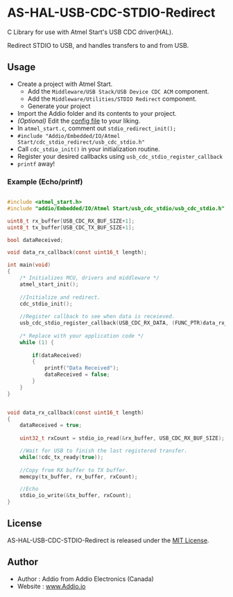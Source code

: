 # AS-HAL-USB-CDC-STDIO-Redirect
C Library for use with Atmel Start's USB CDC driver(HAL). 

Redirect STDIO to USB, and handles transfers to and from USB.



## Usage

- Create a project with Atmel Start.
  - Add the `Middleware/USB Stack/USB Device CDC ACM` component.
  - Add the `Middleware/Utilities/STDIO Redirect` component.
  - Generate your project
- Import the Addio folder and its contents to your project.
- _(Optional)_ Edit the [config file](https://github.com/AddioElectronics/AS-HAL-USB-CDC-STDIO-Redirect/blob/master/Addio/Embedded/IO/Atmel%20Start/usb_cdc_stdio/usb_cdc_stdio_config.h) to your liking.
- In `atmel_start.c`, comment out `stdio_redirect_init();`
- `#include "Addio/Embedded/IO/Atmel Start/cdc_stdio_redirect/usb_cdc_stdio.h"`
- Call `cdc_stdio_init()` in your initialization routine.
- Register your desired callbacks using `usb_cdc_stdio_register_callback`
- `printf` away!

### Example (Echo/printf)

``` C

#include <atmel_start.h>
#include "addio/Embedded/IO/Atmel Start/usb_cdc_stdio/usb_cdc_stdio.h"

uint8_t rx_buffer[USB_CDC_RX_BUF_SIZE+1];
uint8_t tx_buffer[USB_CDC_TX_BUF_SIZE+1];

bool dataReceived;

void data_rx_callback(const uint16_t length);

int main(void)
{
	/* Initializes MCU, drivers and middleware */
	atmel_start_init();
	
	//Initialize and redirect.
	cdc_stdio_init();
	
	//Register callback to see when data is receieved.
	usb_cdc_stdio_register_callback(USB_CDC_RX_DATA, (FUNC_PTR)data_rx_callback);	
	
	/* Replace with your application code */
	while (1) {
		
		if(dataReceived)
		{
			printf("Data Received");
			dataReceived = false;
		}
	}
}


void data_rx_callback(const uint16_t length)
{
	dataReceived = true;
	
	uint32_t rxCount = stdio_io_read(&rx_buffer, USB_CDC_RX_BUF_SIZE);

	//Wait for USB to finish the last registered transfer.
	while(!cdc_tx_ready(true));
	
	//Copy from RX buffer to TX buffer.
	memcpy(tx_buffer, rx_buffer, rxCount);

	//Echo
	stdio_io_write(&tx_buffer, rxCount);
}

```

## License

AS-HAL-USB-CDC-STDIO-Redirect is released under the [MIT License](http://www.opensource.org/licenses/MIT).

## Author

- Author : Addio from Addio Electronics (Canada)
- Website : www.Addio.io
